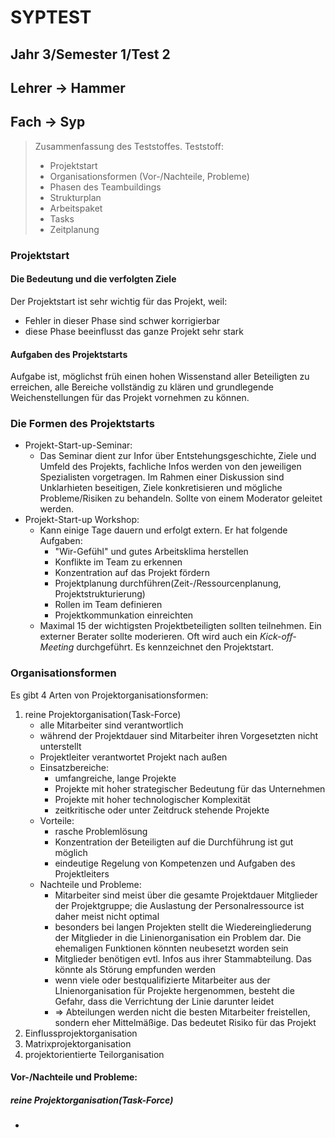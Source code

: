 # SYPTEST
## Jahr 3/Semester 1/Test 2
## Lehrer -> Hammer
## Fach -> Syp
> Zusammenfassung des Teststoffes. Teststoff: 
> * Projektstart
> * Organisationsformen (Vor-/Nachteile, Probleme)
> * Phasen des Teambuildings
> * Strukturplan
> * Arbeitspaket
> * Tasks
> * Zeitplanung

### Projektstart 
#### Die Bedeutung und die verfolgten Ziele
Der Projektstart ist sehr wichtig für das Projekt, weil: 
* Fehler in dieser Phase sind schwer korrigierbar
* diese Phase beeinflusst das ganze Projekt sehr stark
#### Aufgaben des Projektstarts
Aufgabe ist, möglichst früh einen hohen Wissenstand aller Beteiligten zu erreichen, alle Bereiche vollständig zu klären und grundlegende Weichenstellungen für das Projekt vornehmen zu können.
### Die Formen des Projektstarts
* Projekt-Start-up-Seminar: 
  * Das Seminar dient zur Infor über Entstehungsgeschichte, Ziele und Umfeld des Projekts, fachliche Infos werden von den jeweiligen Spezialisten vorgetragen. Im Rahmen einer Diskussion sind Unklarhieten beseitigen, Ziele konkretisieren und mögliche Probleme/Risiken zu behandeln. Sollte von einem Moderator geleitet werden.
* Projekt-Start-up Workshop:
  * Kann einige Tage dauern und erfolgt extern. Er hat folgende Aufgaben:
    * "Wir-Gefühl" und gutes Arbeitsklima herstellen
    * Konflikte im Team zu erkennen
    * Konzentration auf das Projekt fördern
    * Projektplanung durchführen(Zeit-/Ressourcenplanung, Projektstrukturierung)
    * Rollen im Team definieren
    * Projektkommunkation einreichten
  * Maximal 15 der wichtigsten Projektbeteiligten sollten teilnehmen. Ein externer Berater sollte moderieren. Oft wird auch ein *Kick-off-Meeting* durchgeführt. Es kennzeichnet den Projektstart. 

### Organisationsformen
Es gibt 4 Arten von Projektorganisationsformen: 
1. reine Projektorganisation(Task-Force)
   * alle Mitarbeiter sind  verantwortlich
   * während der Projektdauer sind Mitarbeiter ihren Vorgesetzten nicht unterstellt
   * Projektleiter verantwortet Projekt nach außen
   * Einsatzbereiche: 
     * umfangreiche, lange Projekte
     * Projekte mit hoher strategischer Bedeutung für das Unternehmen
     * Projekte mit hoher technologischer Komplexität
     * zeitkritische oder unter Zeitdruck stehende Projekte
   * Vorteile: 
     * rasche Problemlösung
     * Konzentration der Beteiligten auf die Durchführung ist gut möglich
     * eindeutige Regelung von Kompetenzen und Aufgaben des Projektleiters
   * Nachteile und Probleme:
     * Mitarbeiter sind meist über die gesamte Projektdauer Mitglieder der Projektgruppe; die Auslastung der Personalressource ist daher meist nicht optimal
     * besonders bei langen Projekten stellt die Wiedereingliederung der Mitglieder in die Linienorganisation ein Problem dar. Die ehemaligen Funktionen könnten neubesetzt worden sein
     * Mitglieder benötigen evtl. Infos aus ihrer Stammabteilung. Das könnte als Störung empfunden werden
     * wenn viele oder bestqualifizierte Mitarbeiter aus der LInienorganisation für Projekte hergenommen, besteht die Gefahr, dass die Verrichtung der Linie darunter leidet
     * => Abteilungen werden nicht die besten Mitarbeiter freistellen, sondern eher Mittelmäßige. Das bedeutet Risiko für das Projekt
2. Einflussprojektorganisation
3. Matrixprojektorganisation
4. projektorientierte Teilorganisation
#### Vor-/Nachteile und Probleme: 
##### reine Projektorganisation(Task-Force)
* 
